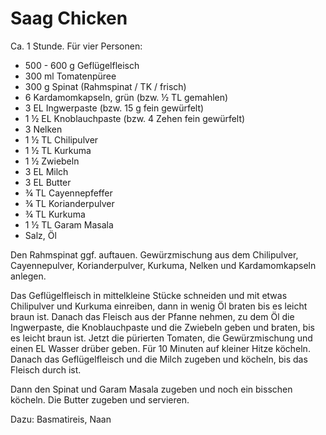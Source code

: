 Saag Chicken
============

Ca. 1 Stunde. Für vier Personen:

* 500 - 600 g Geflügelfleisch
* 300 ml Tomatenpüree
* 300 g Spinat (Rahmspinat / TK / frisch)
* 6 Kardamomkapseln, grün (bzw. ½ TL gemahlen)
* 3 EL Ingwerpaste (bzw. 15 g fein gewürfelt)
* 1 ½ EL Knoblauchpaste (bzw. 4 Zehen fein gewürfelt)
* 3 Nelken
* 1 ½ TL Chilipulver
* 1 ½ TL Kurkuma
* 1 ½ Zwiebeln
* 3 EL Milch
* 3 EL Butter
* ¾ TL Cayennepfeffer
* ¾ TL Korianderpulver
* ¾ TL Kurkuma
* 1 ½ TL Garam Masala
* Salz, Öl

Den Rahmspinat ggf. auftauen. Gewürzmischung aus dem Chilipulver,
Cayennepulver, Korianderpulver, Kurkuma, Nelken und Kardamomkapseln anlegen.

Das Geflügelfleisch in mittelkleine Stücke schneiden und mit etwas Chilipulver und
Kurkuma einreiben, dann in wenig Öl braten bis es leicht braun ist. Danach das
Fleisch aus der Pfanne nehmen, zu dem Öl die Ingwerpaste, die Knoblauchpaste und
die Zwiebeln geben und braten, bis es leicht braun ist. Jetzt die pürierten
Tomaten, die Gewürzmischung und einen EL Wasser drüber geben. Für 10 Minuten auf
kleiner Hitze köcheln. Danach das Geflügelfleisch und die Milch zugeben und
köcheln, bis das Fleisch durch ist.

Dann den Spinat und Garam Masala zugeben und noch ein bisschen köcheln. Die
Butter zugeben und servieren.

Dazu: Basmatireis, Naan
